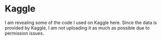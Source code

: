 # Kaggle
I am revealing some of the code I used on Kaggle here. Since the data is provided by Kaggle, I am not uploading it as much as possible due to permission issues.

